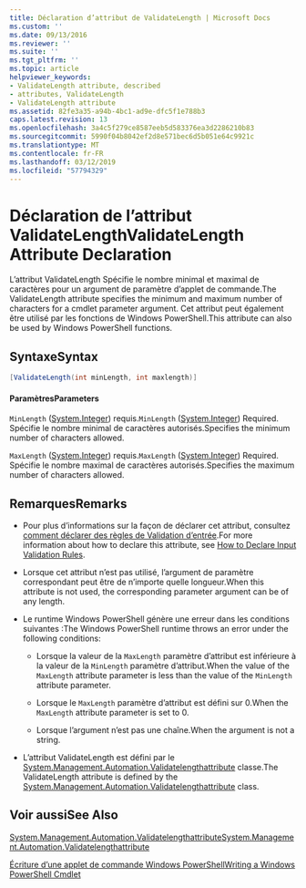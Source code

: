 ```yaml
---
title: Déclaration d’attribut de ValidateLength | Microsoft Docs
ms.custom: ''
ms.date: 09/13/2016
ms.reviewer: ''
ms.suite: ''
ms.tgt_pltfrm: ''
ms.topic: article
helpviewer_keywords:
- ValidateLength attribute, described
- attributes, ValidateLength
- ValidateLength attribute
ms.assetid: 82fe3a35-a94b-4bc1-ad9e-dfc5f1e788b3
caps.latest.revision: 13
ms.openlocfilehash: 3a4c5f279ce8587eeb5d583376ea3d2286210b83
ms.sourcegitcommit: 5990f04b8042ef2d8e571bec6d5b051e64c9921c
ms.translationtype: MT
ms.contentlocale: fr-FR
ms.lasthandoff: 03/12/2019
ms.locfileid: "57794329"
---
```

# <a name="validatelength-attribute-declaration"></a><span data-ttu-id="712a4-102">Déclaration de l’attribut ValidateLength</span><span class="sxs-lookup"><span data-stu-id="712a4-102">ValidateLength Attribute Declaration</span></span>

<span data-ttu-id="712a4-103">L’attribut ValidateLength Spécifie le nombre minimal et maximal de caractères pour un argument de paramètre d’applet de commande.</span><span class="sxs-lookup"><span data-stu-id="712a4-103">The ValidateLength attribute specifies the minimum and maximum number of characters for a cmdlet parameter argument.</span></span> <span data-ttu-id="712a4-104">Cet attribut peut également être utilisé par les fonctions de Windows PowerShell.</span><span class="sxs-lookup"><span data-stu-id="712a4-104">This attribute can also be used by Windows PowerShell functions.</span></span>

## <a name="syntax"></a><span data-ttu-id="712a4-105">Syntaxe</span><span class="sxs-lookup"><span data-stu-id="712a4-105">Syntax</span></span>

```csharp
[ValidateLength(int minLength, int maxlength)]
```

#### <a name="parameters"></a><span data-ttu-id="712a4-106">Paramètres</span><span class="sxs-lookup"><span data-stu-id="712a4-106">Parameters</span></span>

<span data-ttu-id="712a4-107">`MinLength` ([System.Integer](/dotnet/api/System.Integer)) requis.</span><span class="sxs-lookup"><span data-stu-id="712a4-107">`MinLength` ([System.Integer](/dotnet/api/System.Integer)) Required.</span></span> <span data-ttu-id="712a4-108">Spécifie le nombre minimal de caractères autorisés.</span><span class="sxs-lookup"><span data-stu-id="712a4-108">Specifies the minimum number of characters allowed.</span></span>

<span data-ttu-id="712a4-109">`MaxLength` ([System.Integer](/dotnet/api/System.Integer)) requis.</span><span class="sxs-lookup"><span data-stu-id="712a4-109">`MaxLength` ([System.Integer](/dotnet/api/System.Integer)) Required.</span></span> <span data-ttu-id="712a4-110">Spécifie le nombre maximal de caractères autorisés.</span><span class="sxs-lookup"><span data-stu-id="712a4-110">Specifies the maximum number of characters allowed.</span></span>

## <a name="remarks"></a><span data-ttu-id="712a4-111">Remarques</span><span class="sxs-lookup"><span data-stu-id="712a4-111">Remarks</span></span>

- <span data-ttu-id="712a4-112">Pour plus d’informations sur la façon de déclarer cet attribut, consultez [comment déclarer des règles de Validation d’entrée](http://msdn.microsoft.com/en-us/544c2100-62ba-4be4-b2a2-cc0d4e4fc45b).</span><span class="sxs-lookup"><span data-stu-id="712a4-112">For more information about how to declare this attribute, see [How to Declare Input Validation Rules](http://msdn.microsoft.com/en-us/544c2100-62ba-4be4-b2a2-cc0d4e4fc45b).</span></span>

- <span data-ttu-id="712a4-113">Lorsque cet attribut n’est pas utilisé, l’argument de paramètre correspondant peut être de n’importe quelle longueur.</span><span class="sxs-lookup"><span data-stu-id="712a4-113">When this attribute is not used, the corresponding parameter argument can be of any length.</span></span>

- <span data-ttu-id="712a4-114">Le runtime Windows PowerShell génère une erreur dans les conditions suivantes :</span><span class="sxs-lookup"><span data-stu-id="712a4-114">The Windows PowerShell runtime throws an error under the following conditions:</span></span>

    - <span data-ttu-id="712a4-115">Lorsque la valeur de la `MaxLength` paramètre d’attribut est inférieure à la valeur de la `MinLength` paramètre d’attribut.</span><span class="sxs-lookup"><span data-stu-id="712a4-115">When the value of the `MaxLength` attribute parameter is less than the value of the `MinLength` attribute parameter.</span></span>

    - <span data-ttu-id="712a4-116">Lorsque le `MaxLength` paramètre d’attribut est défini sur 0.</span><span class="sxs-lookup"><span data-stu-id="712a4-116">When the `MaxLength` attribute parameter is set to 0.</span></span>

    - <span data-ttu-id="712a4-117">Lorsque l’argument n’est pas une chaîne.</span><span class="sxs-lookup"><span data-stu-id="712a4-117">When the argument is not a string.</span></span>

- <span data-ttu-id="712a4-118">L’attribut ValidateLength est défini par le [System.Management.Automation.Validatelengthattribute](/dotnet/api/System.Management.Automation.ValidateLengthAttribute) classe.</span><span class="sxs-lookup"><span data-stu-id="712a4-118">The ValidateLength attribute is defined by the [System.Management.Automation.Validatelengthattribute](/dotnet/api/System.Management.Automation.ValidateLengthAttribute) class.</span></span>

## <a name="see-also"></a><span data-ttu-id="712a4-119">Voir aussi</span><span class="sxs-lookup"><span data-stu-id="712a4-119">See Also</span></span>

[<span data-ttu-id="712a4-120">System.Management.Automation.Validatelengthattribute</span><span class="sxs-lookup"><span data-stu-id="712a4-120">System.Management.Automation.Validatelengthattribute</span></span>](/dotnet/api/System.Management.Automation.ValidateLengthAttribute)

[<span data-ttu-id="712a4-121">Écriture d’une applet de commande Windows PowerShell</span><span class="sxs-lookup"><span data-stu-id="712a4-121">Writing a Windows PowerShell Cmdlet</span></span>](./writing-a-windows-powershell-cmdlet.md)
